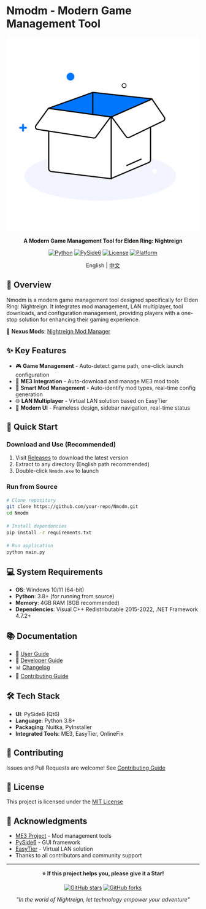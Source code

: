 # Nmodm - Modern Game Management Tool

<div align="center">

![Nmodm Logo](zwnr.png)

**A Modern Game Management Tool for Elden Ring: Nightreign**

[![Python](https://img.shields.io/badge/Python-3.8+-blue.svg)](https://python.org)
[![PySide6](https://img.shields.io/badge/PySide6-6.0+-green.svg)](https://pyside.org)
[![License](https://img.shields.io/badge/License-MIT-yellow.svg)](LICENSE)
[![Platform](https://img.shields.io/badge/Platform-Windows-lightgrey.svg)](https://windows.microsoft.com)

English | [中文](README.md)

</div>

## 📖 Overview

Nmodm is a modern game management tool designed specifically for Elden Ring: Nightreign. It integrates mod management, LAN multiplayer, tool downloads, and configuration management, providing players with a one-stop solution for enhancing their gaming experience.

🔗 **Nexus Mods**: [Nightreign Mod Manager](https://www.nexusmods.com/eldenringnightreign/mods/274)

## ✨ Key Features

- 🎮 **Game Management** - Auto-detect game path, one-click launch configuration
- 🔧 **ME3 Integration** - Auto-download and manage ME3 mod tools
- 🎯 **Smart Mod Management** - Auto-identify mod types, real-time config generation
- 🌐 **LAN Multiplayer** - Virtual LAN solution based on EasyTier
- 🎨 **Modern UI** - Frameless design, sidebar navigation, real-time status

## 🚀 Quick Start

### Download and Use (Recommended)

1. Visit [Releases](../../releases) to download the latest version
2. Extract to any directory (English path recommended)
3. Double-click `Nmodm.exe` to launch

### Run from Source

```bash
# Clone repository
git clone https://github.com/your-repo/Nmodm.git
cd Nmodm

# Install dependencies
pip install -r requirements.txt

# Run application
python main.py
```

## 💻 System Requirements

- **OS**: Windows 10/11 (64-bit)
- **Python**: 3.8+ (for running from source)
- **Memory**: 4GB RAM (8GB recommended)
- **Dependencies**: Visual C++ Redistributable 2015-2022, .NET Framework 4.7.2+

## 📚 Documentation

- 📖 [User Guide](docs/en/USER_GUIDE.md)
- 🔧 [Developer Guide](docs/en/DEVELOPER_GUIDE.md)
- 📊 [Changelog](docs/en/CHANGELOG.md)
- 🤝 [Contributing Guide](docs/en/CONTRIBUTING.md)

## 🛠️ Tech Stack

- **UI**: PySide6 (Qt6)
- **Language**: Python 3.8+
- **Packaging**: Nuitka, PyInstaller
- **Integrated Tools**: ME3, EasyTier, OnlineFix

## 🤝 Contributing

Issues and Pull Requests are welcome! See [Contributing Guide](docs/en/CONTRIBUTING.md)

## 📄 License

This project is licensed under the [MIT License](LICENSE)

## 🙏 Acknowledgments

- [ME3 Project](https://me3.readthedocs.io/) - Mod management tools
- [PySide6](https://pyside.org/) - GUI framework
- [EasyTier](https://github.com/EasyTier/EasyTier) - Virtual LAN solution
- Thanks to all contributors and community support

---

<div align="center">

**⭐ If this project helps you, please give it a Star!**

[![GitHub stars](https://img.shields.io/github/stars/your-repo/Nmodm?style=social)](../../stargazers)
[![GitHub forks](https://img.shields.io/github/forks/your-repo/Nmodm?style=social)](../../network/members)

*"In the world of Nightreign, let technology empower your adventure"*

</div>
